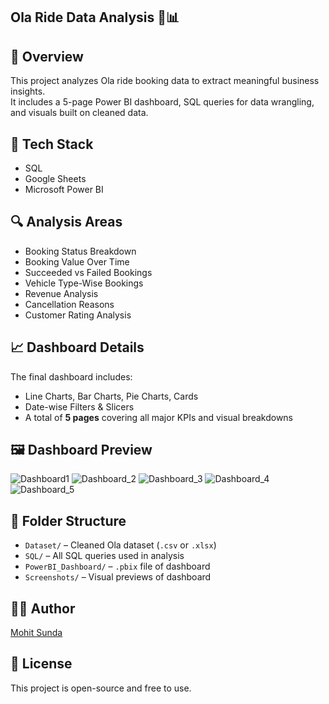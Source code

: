 ## Ola Ride Data Analysis 🚗📊

## 📌 Overview
This project analyzes Ola ride booking data to extract meaningful business insights.  
It includes a 5-page Power BI dashboard, SQL queries for data wrangling, and visuals built on cleaned data.

## 🧰 Tech Stack
- SQL
- Google Sheets
- Microsoft Power BI

## 🔍 Analysis Areas
- Booking Status Breakdown
- Booking Value Over Time
- Succeeded vs Failed Bookings
- Vehicle Type-Wise Bookings
- Revenue Analysis
- Cancellation Reasons
- Customer Rating Analysis

## 📈 Dashboard Details
The final dashboard includes:
- Line Charts, Bar Charts, Pie Charts, Cards
- Date-wise Filters & Slicers
- A total of **5 pages** covering all major KPIs and visual breakdowns

## 🖼️ Dashboard Preview
![Dashboard1](https://github.com/user-attachments/assets/40963535-9705-4b7b-a56f-ae1a8f250bdf)
![Dashboard_2](https://github.com/user-attachments/assets/3ad46f7c-e624-4ac3-88ff-629c04b06515)
![Dashboard_3](https://github.com/user-attachments/assets/11e70fd2-8a0b-4475-b165-ac9c36d96932)
![Dashboard_4](https://github.com/user-attachments/assets/bc0ea25f-9826-4836-b1a7-1483d29089ff)
![Dashboard_5](https://github.com/user-attachments/assets/68b3260e-637d-4b41-90ce-d2ead6456961)

## 📁 Folder Structure
- `Dataset/` – Cleaned Ola dataset (`.csv` or `.xlsx`)
- `SQL/` – All SQL queries used in analysis
- `PowerBI_Dashboard/` – `.pbix` file of dashboard
- `Screenshots/` – Visual previews of dashboard

## 🙋‍♂️ Author
[Mohit Sunda](https://www.linkedin.com/in/mohit-sunda-528b73324/)

## 📝 License
This project is open-source and free to use.
